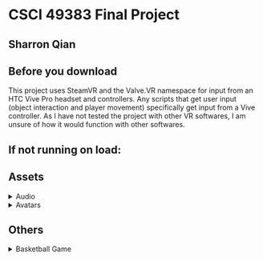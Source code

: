 # CSCI 49383 Final Project
## Sharron Qian


## Before you download
This project uses SteamVR and the Valve.VR namespace for input from an HTC Vive Pro headset and controllers. Any scripts that get user input (object interaction and player movement) specifically get input from a Vive controller. As I have not tested the project with other VR softwares, I am unsure of how it would function with other softwares.

## If not running on load:
## **Assets**
<details>
    <summary>Audio</summary>
    - Free UI Click Sound Effects -> AUDIO -> Button -> SFX_UI_Button_Organic_Plastic_Generic_1
        - Place the sound into the AudioClip inside Audio Source of the Collider underneath each Button.
    - 04 honey lemon tea.wav
        - Place the music into the AudioClip in the Audio Source of the Music Player. 
        - Place the music into the Music variable of the PlayMusic.cs script of the Music Player.
</details>
<details>
    <summary>Avatars</summary>
    - Drag Dancing Mouse game object from hierarchy into Mouse variable of PlayMusic.cs script of the Music Player.
</details>

## **Others**
<details>
    <summary>Basketball Game</summary>
    - Drag Ball Respawn Point from hierarchy into the Table variable in the BasketballGame.cs script in the Collider under the Trash can in the Furniture game object.
    - In the same script, drag the Ball from the hierarchy into the Ball variable.
</details>
